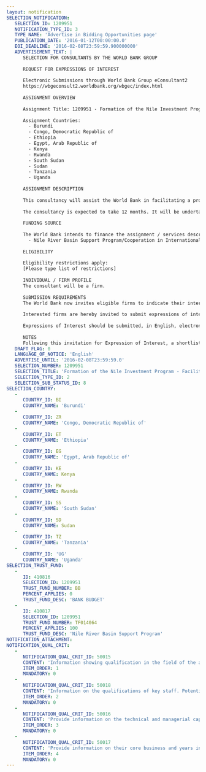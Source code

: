 ```yaml
---
layout: notification
SELECTION_NOTIFICATION: 
   SELECTION_ID: 1209951
   NOTIFICATION_TYPE_ID: 3
   TYPE_NAME: 'Advertise in Bidding Opportunities page'
   PUBLICATION_DATE: '2016-01-12T00:00:00.0'
   EOI_DEADLINE: '2016-02-08T23:59:59.900000000'
   ADVERTISEMENT_TEXT: |
      SELECTION FOR CONSULTANTS BY THE WORLD BANK GROUP
      
      REQUEST FOR EXPRESSIONS OF INTEREST
      
      Electronic Submissions through World Bank Group eConsultant2
      https://wbgeconsult2.worldbank.org/wbgec/index.html
      
      ASSIGNMENT OVERVIEW
      
      Assignment Title: 1209951 - Formation of the Nile Investment Program - Facilitation and Technical Services
      
      Assignment Countries:
        - Burundi
        - Congo, Democratic Republic of
        - Ethiopia
        - Egypt, Arab Republic of
        - Kenya
        - Rwanda
        - South Sudan
        - Sudan
        - Tanzania
        - Uganda
      
      ASSIGNMENT DESCRIPTION
      
      This consultancy will assist the World Bank in facilitating a process to help the Nile countries formulate and agree upon a new Nile Investment Program (NIP).   The consultancy will include facilitation of country discussions; leading to the development of a knowledge base on investment gaps by country and sector (building on country priorities and regional plans); development and/or employment of a robust analytical framework that will allow the countries to agree on a prioritization of regional Nile investments (which will include hydrological modeling, and will take into account economic, environmental and social considerations); and preparation of an action plan with prioritized and sequenced regional projects, to be agreed by the Nile countries. A financing strategy and a dissemination strategy will also be prepared. 
      
      The consultancy is expected to take 12 months. It will be undertaken in close collaboration with the World Bank, partner states (ministries responsible for water, energy, agriculture, finance, Investment, regional cooperation etc.); Nile institutions (such as Nile Basin Initiative, Lake Victoria Basin Commission, Lake Victoria Fisheries Organization, Nile Basin Discourse); other regional initiatives and stakeholders; and development partners involved in water and related sectors. The consultancy will build upon work undertaken by the countries and regional organizations to the largest extent possible.  
      
      FUNDING SOURCE
      
      The World Bank intends to finance the assignment / services described below under the following trust fund(s):
        - Nile River Basin Support Program/Cooperation in International Waters in Africa Trust Fund
      
      ELIGIBILITY
      
      Eligibility restrictions apply:
      [Please type list of restrictions]
      
      INDIVIDUAL / FIRM PROFILE
      The consultant will be a firm. 
      
      SUBMISSION REQUIREMENTS
      The World Bank now invites eligible firms to indicate their interest in providing the services.  Interested firms must provide information indicating that they are qualified to perform the services (brochures, description of similar assignments, experience in similar conditions, availability of appropriate skills among staff, etc. for firms; CV and cover letter for individuals).  Please note that the total size of all attachments should be less than 5MB.  Consultants may associate to enhance their qualifications.
      
      Interested firms are hereby invited to submit expressions of interest.
      
      Expressions of Interest should be submitted, in English, electronically through World Bank Group eTendering (https://wbgeconsult2.worldbank.org/wbgec/index.html)
      
      NOTES
      Following this invitation for Expression of Interest, a shortlist of qualified firms will be formally invited to submit proposals.  Shortlisting and selection will be subject to the availability of funding.
   DRAFT_FLAG: 0
   LANGUAGE_OF_NOTICE: 'English'
   ADVERTISE_UNTIL: '2016-02-08T23:59:59.0'
   SELECTION_NUMBER: 1209951
   SELECTION_TITLE: 'Formation of the Nile Investment Program - Facilitation and Technical Services'
   SELECTION_TYPE_ID: 2
   SELECTION_SUB_STATUS_ID: 8
SELECTION_COUNTRY: 
   - 
      COUNTRY_ID: BI
      COUNTRY_NAME: 'Burundi'
   - 
      COUNTRY_ID: ZR
      COUNTRY_NAME: 'Congo, Democratic Republic of'
   - 
      COUNTRY_ID: ET
      COUNTRY_NAME: 'Ethiopia'
   - 
      COUNTRY_ID: EG
      COUNTRY_NAME: 'Egypt, Arab Republic of'
   - 
      COUNTRY_ID: KE
      COUNTRY_NAME: Kenya
   - 
      COUNTRY_ID: RW
      COUNTRY_NAME: Rwanda
   - 
      COUNTRY_ID: SS
      COUNTRY_NAME: 'South Sudan'
   - 
      COUNTRY_ID: SD
      COUNTRY_NAME: Sudan
   - 
      COUNTRY_ID: TZ
      COUNTRY_NAME: 'Tanzania'
   - 
      COUNTRY_ID: 'UG'
      COUNTRY_NAME: 'Uganda'
SELECTION_TRUST_FUND: 
   - 
      ID: 410816
      SELECTION_ID: 1209951
      TRUST_FUND_NUMBER: BB
      PERCENT_APPLIES: 0
      TRUST_FUND_DESC: 'BANK BUDGET'
   - 
      ID: 410817
      SELECTION_ID: 1209951
      TRUST_FUND_NUMBER: TF014064
      PERCENT_APPLIES: 100
      TRUST_FUND_DESC: 'Nile River Basin Support Program'
NOTIFICATION_ATTACHMENT: 
NOTIFICATION_QUAL_CRIT: 
   - 
      NOTIFICATION_QUAL_CRIT_ID: 50015
      CONTENT: 'Information showing qualification in the field of the assignment, including facilitating complex multi-country processes and undertaking cooperative resource analysis or multi sector analytical work in river basins, preferably with at least 2 projects of over US$ 800,000 each within the last 10 years.'
      ITEM_ORDER: 1
      MANDATORY: 0
   - 
      NOTIFICATION_QUAL_CRIT_ID: 50018
      CONTENT: 'Information on the qualifications of key staff. Potential needed skills include facilitation/mediation/diplomacy; water resources planning; political economy; data base and GIS;climate change and variability; international water law;development economics and financial analysis; irrigation and agronomy; hydraulic infrastructure; hydropower development and trade; environmental and social management; water resources modeling; public-private-partnerships and resource mobilization.'
      ITEM_ORDER: 2
      MANDATORY: 0
   - 
      NOTIFICATION_QUAL_CRIT_ID: 50016
      CONTENT: 'Provide information on the technical and managerial capabilities of the firm.'
      ITEM_ORDER: 3
      MANDATORY: 0
   - 
      NOTIFICATION_QUAL_CRIT_ID: 50017
      CONTENT: 'Provide information on their core business and years in business.'
      ITEM_ORDER: 4
      MANDATORY: 0
---
```


